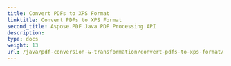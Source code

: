 ```yaml
---
title: Convert PDFs to XPS Format
linktitle: Convert PDFs to XPS Format
second_title: Aspose.PDF Java PDF Processing API
description: 
type: docs
weight: 13
url: /java/pdf-conversion-&-transformation/convert-pdfs-to-xps-format/
---
```

